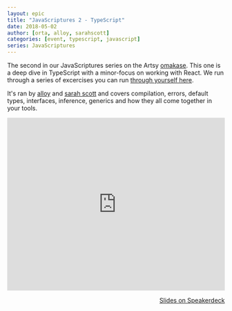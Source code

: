 ```yaml
---
layout: epic
title: "JavaScriptures 2 - TypeScript"
date: 2018-05-02
author: [orta, alloy, sarahscott]
categories: [event, typescript, javascript]
series: JavaScriptures
---
```


The second in our JavaScriptures series on the Artsy [omakase][omakase]. This one is a deep dive in TypeScript with
a minor-focus on working with React. We run through a series of excercises you can run [through yourself
here][exer].

It's ran by [alloy][alloy] and [sarah scott][ss] and covers compilation, errors, default types, interfaces,
inference, generics and how they all come together in your tools.

<!-- more -->

<center>
<iframe width='100%' height='400' src='https://www.youtube.com/embed/KXPZvjCUlAA' frameborder='0' allowfullscreen></iframe>
</center>

<p style='text-align:right;'><a href="https://speakerdeck.com/artsyopensource/javascriptures-2-typescript">
Slides on Speakerdeck
</a></p>

[omakase]: http://artsy.github.io/blog/2017/02/05/Front-end-JavaScript-at-Artsy-2017/
[luc]: https://twitter.com/lucsucces
[recording]: https://youtu.be/KXPZvjCUlAA
[slides]: https://speakerdeck.com/artsyopensource/javascriptures-2-typescript
[exer]: https://github.com/artsy/javascriptures/tree/master/2_intro-to-typescript
[alloy]: https://twitter.com/alloy
[ss]: https://github.com/sarahscott
